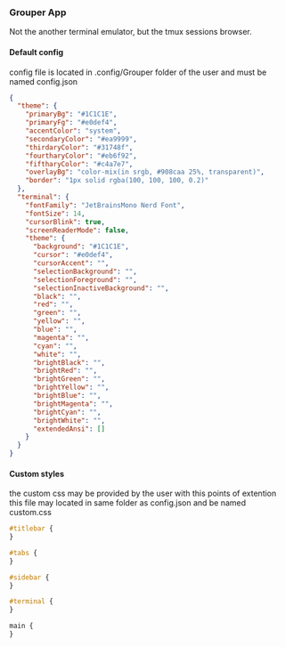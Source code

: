 ### Grouper App

Not the another terminal emulator, but the tmux sessions browser.

#### Default config

config file is located in .config/Grouper folder of the user and must be named config.json

```json
{
  "theme": {
    "primaryBg": "#1C1C1E",
    "primaryFg": "#e0def4",
    "accentColor": "system",
    "secondaryColor": "#ea9999",
    "thirdaryColor": "#31748f",
    "fourtharyColor": "#eb6f92",
    "fiftharyColor": "#c4a7e7",
    "overlayBg": "color-mix(in srgb, #908caa 25%, transparent)",
    "border": "1px solid rgba(100, 100, 100, 0.2)"
  },
  "terminal": {
    "fontFamily": "JetBrainsMono Nerd Font",
    "fontSize": 14,
    "cursorBlink": true,
    "screenReaderMode": false,
    "theme": {
      "background": "#1C1C1E",
      "cursor": "#e0def4",
      "cursorAccent": "",
      "selectionBackground": "",
      "selectionForeground": "",
      "selectionInactiveBackground": "",
      "black": "",
      "red": "",
      "green": "",
      "yellow": "",
      "blue": "",
      "magenta": "",
      "cyan": "",
      "white": "",
      "brightBlack": "",
      "brightRed": "",
      "brightGreen": "",
      "brightYellow": "",
      "brightBlue": "",
      "brightMagenta": "",
      "brightCyan": "",
      "brightWhite": "",
      "extendedAnsi": []
    }
  }
}
```

#### Custom styles

the custom css may be provided by the user with this points of extention
this file may located in same folder as config.json and be named custom.css

```css
#titlebar {
}

#tabs {
}

#sidebar {
}

#terminal {
}

main {
}
```
